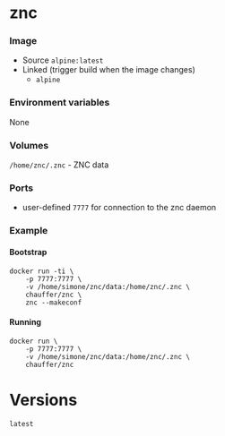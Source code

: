 znc
===

### Image
- Source `alpine:latest`
- Linked (trigger build when the image changes)
    - `alpine`

### Environment variables
None

### Volumes
`/home/znc/.znc` - ZNC data

### Ports
- user-defined `7777` for connection to the znc daemon

### Example
#### Bootstrap
```
docker run -ti \
    -p 7777:7777 \
    -v /home/simone/znc/data:/home/znc/.znc \
    chauffer/znc \
    znc --makeconf
```
#### Running
```
docker run \
    -p 7777:7777 \
    -v /home/simone/znc/data:/home/znc/.znc \
    chauffer/znc
```

Versions
===
`latest`

